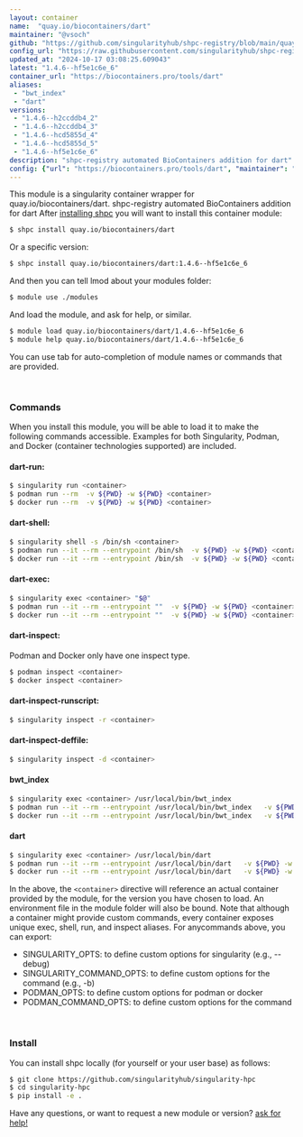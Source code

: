 ```yaml
---
layout: container
name:  "quay.io/biocontainers/dart"
maintainer: "@vsoch"
github: "https://github.com/singularityhub/shpc-registry/blob/main/quay.io/biocontainers/dart/container.yaml"
config_url: "https://raw.githubusercontent.com/singularityhub/shpc-registry/main/quay.io/biocontainers/dart/container.yaml"
updated_at: "2024-10-17 03:08:25.609043"
latest: "1.4.6--hf5e1c6e_6"
container_url: "https://biocontainers.pro/tools/dart"
aliases:
 - "bwt_index"
 - "dart"
versions:
 - "1.4.6--h2ccddb4_2"
 - "1.4.6--h2ccddb4_3"
 - "1.4.6--hcd5855d_4"
 - "1.4.6--hcd5855d_5"
 - "1.4.6--hf5e1c6e_6"
description: "shpc-registry automated BioContainers addition for dart"
config: {"url": "https://biocontainers.pro/tools/dart", "maintainer": "@vsoch", "description": "shpc-registry automated BioContainers addition for dart", "latest": {"1.4.6--hf5e1c6e_6": "sha256:411bfd4ba2d689cefec5e3137b2002cc6aab42ee9976a851a5d9d1ed6e33115a"}, "tags": {"1.4.6--h2ccddb4_2": "sha256:b614e86b5f3d13eecb280fba216d6a541ddd1a779ea727ce1b13a6d5287d477e", "1.4.6--h2ccddb4_3": "sha256:f56bf61e8fe395b415d39e5612ffd42bb36d95a90fa0a05ad7ad86121a797e33", "1.4.6--hcd5855d_4": "sha256:54a209a913f225fec40bc3b6660f44923a3aeab33257d184b64d04ec5f8a1b70", "1.4.6--hcd5855d_5": "sha256:868f6df52824734d722146a502dd631c883cec9c8951f9dae66352fe01990034", "1.4.6--hf5e1c6e_6": "sha256:411bfd4ba2d689cefec5e3137b2002cc6aab42ee9976a851a5d9d1ed6e33115a"}, "docker": "quay.io/biocontainers/dart", "aliases": {"bwt_index": "/usr/local/bin/bwt_index", "dart": "/usr/local/bin/dart"}}
---
```


This module is a singularity container wrapper for quay.io/biocontainers/dart.
shpc-registry automated BioContainers addition for dart
After [installing shpc](#install) you will want to install this container module:


```bash
$ shpc install quay.io/biocontainers/dart
```

Or a specific version:

```bash
$ shpc install quay.io/biocontainers/dart:1.4.6--hf5e1c6e_6
```

And then you can tell lmod about your modules folder:

```bash
$ module use ./modules
```

And load the module, and ask for help, or similar.

```bash
$ module load quay.io/biocontainers/dart/1.4.6--hf5e1c6e_6
$ module help quay.io/biocontainers/dart/1.4.6--hf5e1c6e_6
```

You can use tab for auto-completion of module names or commands that are provided.

<br>

### Commands

When you install this module, you will be able to load it to make the following commands accessible.
Examples for both Singularity, Podman, and Docker (container technologies supported) are included.

#### dart-run:

```bash
$ singularity run <container>
$ podman run --rm  -v ${PWD} -w ${PWD} <container>
$ docker run --rm  -v ${PWD} -w ${PWD} <container>
```

#### dart-shell:

```bash
$ singularity shell -s /bin/sh <container>
$ podman run --it --rm --entrypoint /bin/sh  -v ${PWD} -w ${PWD} <container>
$ docker run --it --rm --entrypoint /bin/sh  -v ${PWD} -w ${PWD} <container>
```

#### dart-exec:

```bash
$ singularity exec <container> "$@"
$ podman run --it --rm --entrypoint ""  -v ${PWD} -w ${PWD} <container> "$@"
$ docker run --it --rm --entrypoint ""  -v ${PWD} -w ${PWD} <container> "$@"
```

#### dart-inspect:

Podman and Docker only have one inspect type.

```bash
$ podman inspect <container>
$ docker inspect <container>
```

#### dart-inspect-runscript:

```bash
$ singularity inspect -r <container>
```

#### dart-inspect-deffile:

```bash
$ singularity inspect -d <container>
```


#### bwt_index

```bash
$ singularity exec <container> /usr/local/bin/bwt_index
$ podman run --it --rm --entrypoint /usr/local/bin/bwt_index   -v ${PWD} -w ${PWD} <container> -c " $@"
$ docker run --it --rm --entrypoint /usr/local/bin/bwt_index   -v ${PWD} -w ${PWD} <container> -c " $@"
```


#### dart

```bash
$ singularity exec <container> /usr/local/bin/dart
$ podman run --it --rm --entrypoint /usr/local/bin/dart   -v ${PWD} -w ${PWD} <container> -c " $@"
$ docker run --it --rm --entrypoint /usr/local/bin/dart   -v ${PWD} -w ${PWD} <container> -c " $@"
```



In the above, the `<container>` directive will reference an actual container provided
by the module, for the version you have chosen to load. An environment file in the
module folder will also be bound. Note that although a container
might provide custom commands, every container exposes unique exec, shell, run, and
inspect aliases. For anycommands above, you can export:

 - SINGULARITY_OPTS: to define custom options for singularity (e.g., --debug)
 - SINGULARITY_COMMAND_OPTS: to define custom options for the command (e.g., -b)
 - PODMAN_OPTS: to define custom options for podman or docker
 - PODMAN_COMMAND_OPTS: to define custom options for the command

<br>

### Install

You can install shpc locally (for yourself or your user base) as follows:

```bash
$ git clone https://github.com/singularityhub/singularity-hpc
$ cd singularity-hpc
$ pip install -e .
```

Have any questions, or want to request a new module or version? [ask for help!](https://github.com/singularityhub/singularity-hpc/issues)